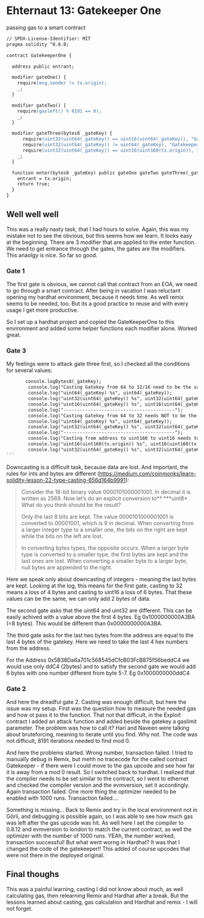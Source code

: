 # Ehternaut 13: Gatekeeper One

passing gas to a smart contract

```apache
// SPDX-License-Identifier: MIT
pragma solidity ^0.8.0;

contract GatekeeperOne {

  address public entrant;

  modifier gateOne() {
    require(msg.sender != tx.origin);
    _;
  }

  modifier gateTwo() {
    require(gasleft() % 8191 == 0);
    _;
  }

  modifier gateThree(bytes8 _gateKey) {
      require(uint32(uint64(_gateKey)) == uint16(uint64(_gateKey)), "GatekeeperOne: invalid gateThree part one");
      require(uint32(uint64(_gateKey)) != uint64(_gateKey), "GatekeeperOne: invalid gateThree part two");
      require(uint32(uint64(_gateKey)) == uint16(uint160(tx.origin)), "GatekeeperOne: invalid gateThree part three");
    _;
  }

  function enter(bytes8 _gateKey) public gateOne gateTwo gateThree(_gateKey) returns (bool) {
    entrant = tx.origin;
    return true;
  }
}

```

## Well well well

This was a really nasty task, that I had hours to solve. Again, this was my mistake not to see the obvious, but this seems how we learn. It looks easy at the beginning. There are 3 modifier that are applied to the enter function. We need to get entrance through the gates, the gates are the modifiers. This anaolgy is nice. So far so good.

### Gate 1

The first gate is obvious, we cannot call that contract from an EOA, we need to go through a smart contract. After being in vacation I was reluctant opening my hardhat environment, because it needs time. As well remix seems to be needed, too. But its a good practice to reuse and with every usage I get more productive.

So I set up a hardhat project and copied the GateKeeperOne to this environment and added some helper functions each modifier alone. Worked great.

### Gate 3

My feelings were to attack gate three first, so I checked all the conditions for several values:

````apache
       console.logBytes8(_gateKey);
        console.log("Casting Gatekey from 64 to 32/16 need to be the same");
        console.log("uint64(_gateKey) %s", uint64(_gateKey));
        console.log("uint32(uint64(_gateKey)) %s", uint32(uint64(_gateKey)));
        console.log("uint16(uint64(_gateKey)) %s", uint16(uint64(_gateKey)));
        console.log("-----------------------------------------");
        console.log("Casting Gatekey from 64 to 32 needs NOT to be the same as uint64 from Gatekey");
        console.log("uint64(_gateKey) %s", uint64(_gateKey));
        console.log("uint32(uint64(_gateKey)) %s", uint32(uint64(_gateKey)));
        console.log("-----------------------------------------");
        console.log("Casting from address to uint160 to uint16 needs to be the same as casting the gateKey to uint64 to uint32");
        console.log("uint16(uint160(tx.origin)) %s", uint16(uint160(tx.origin)));
        console.log("uint32(uint64(_gateKey)) %s", uint32(uint64(_gateKey)));
```
````

Downcasting is a difficult task, because data are lost. And important, the rules for ints and bytes are different (https://medium.com/coinmonks/learn-solidity-lesson-22-type-casting-656d164b9991):

> Consider the 16-bit binary value 0000101000001001. In decimal it is written as 2569. Now let’s do an explicit conversion to** \***uint8\* . What do you think should be the result?
>
> Only the last 8 bits are kept. The value 0000101000001001 is converted to 00001001, which is 9 in decimal. When converting from a larger integer type to a smaller one, the bits on the right are kept while the bits on the left are lost.
>
> In converting bytes types, the opposite occurs. When a larger byte type is converted to a smaller type, the first bytes are kept and the last ones are lost. When converting a smaller byte to a larger byte, null bytes are appended to the right.

Here we speak only about downcasting of integers - meaning the last bytes are kept. Looking at the log, this means for the first gate, casting to 32 means a loss of 4 bytes and casting to uint16 a loss of 6 bytes. That these values can be the same, we can only add 2 bytes of data.

The second gate asks that the uint64 and uint32 are different. This can be easily achived with a value above the first 4 bytes. Eg 0x1000000000A3BA (=8 bytes). This would be different than 0x0000000000A3BA.

The third gate asks for the last two bytes from the address are equal to the last 4 bytes of the gatekey. Here we need to take the last 4 hex numbers from the address.

For the Address 0x5B38Da6a701c568545dCfcB03FcB875f56beddC4 we would use only ddC4 (2bytes) and to satisfy the second gate we would add 6 bytes with one number different from byte 5-7. Eg 0x1000000000ddC4

### Gate 2

And here the dreadful gate 2. Casting was enough difficult, but here the issue was my setup. First was the question how to measure the needed gas and how ot pass it to the function. That not that difficult, in the Exploit contract I added an attack function and added beside the gatekey a gaslimit parameter. The problem was how to call it? Hari and Naveen were talking about bruteforcing, meaning to iterate until you find. Why not. The code was not difficult, 8191 iterations needed to find mod 0.

And here the problems started. Wrong number, transaction failed. I tried to manually debug in Remix, but mehh no tracecode for the called contract Gatekeeper - if there were I could move to the gas upcode and see how far it is away from a mod 0 result. So I switched back to hardhat. I realized that the compiler needs to be set similar to the contract, so I went to ethernet and checked the compiler version and the evmversion, set it accordingly. Again transaction failed. One more thing the optimizer needed to be enabled with 1000 runs. Transaction failed....

Something is missing... Back to Remix and try in the local environment not in Görli, and debugging is possible again, so I was able to see how much gas was left after the gas upcode was hit. As well here I set the compiler to 0.8.12 and evmversion to london to match the current contract, as well the optimizer with the number of 1000 runs. YEAh, the number worked, transaction successful! But what went worng in Hardhat? It was that I changed the code of the gatekeeper!! This added of course upcodes that were not there in the deployed original.

## Final thoughs

This was a painful learning, casting I did not know about much, as well calculating gas, then relearning Remix and Hardhat after a break. But the lessons learned about casting, gas calculation and Hardhat and remix - I will not forget.
